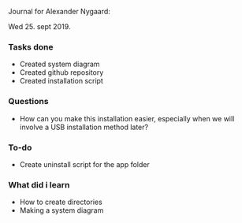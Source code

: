 Journal for Alexander Nygaard:

Wed 25. sept 2019.
### Tasks done
* Created system diagram
* Created github repository
* Created installation script

### Questions
* How can you make this installation easier, especially when we will involve a USB installation method later?

### To-do
* Create uninstall script for the app folder

### What did i learn
* How to create directories
* Making a system diagram

